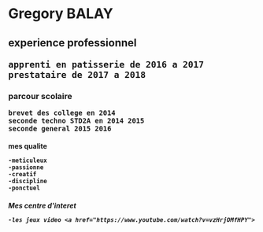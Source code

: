 <h1>Gregory BALAY 
  <h2> experience professionnel
    
    apprenti en patisserie de 2016 a 2017 
    prestataire de 2017 a 2018 
    
  <h3>parcour scolaire
  
    brevet des college en 2014 
    seconde techno STD2A en 2014 2015
    seconde general 2015 2016
    
  <h4>mes qualite 
  
    -meticuleux 
    -passionne
    -creatif 
    -discipline
    -ponctuel
    
  <h5>Mes centre d'interet 
    
    -les jeux video <a href="https://www.youtube.com/watch?v=vzHrjOMfHPY">
    

  
  
